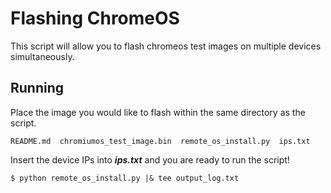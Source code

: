 # Flashing ChromeOS

This script will allow you to flash chromeos test images on multiple devices simultaneously.

## Running

Place the image you would like to flash within the same directory as the script.

```
README.md  chromiumos_test_image.bin  remote_os_install.py  ips.txt
```

Insert the device IPs into *__ips.txt__* and you are ready to run the script!

```
$ python remote_os_install.py |& tee output_log.txt
```





